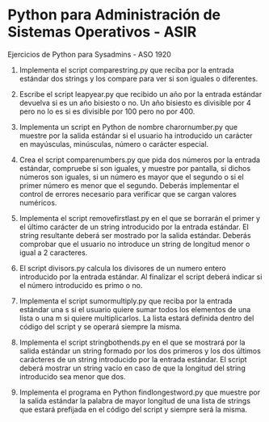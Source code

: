 # Python para Administración de Sistemas Operativos - ASIR
 
Ejercicios de Python para Sysadmins - ASO 1920

1. Implementa el script comparestring.py que reciba por la entrada estándar dos strings y los compare
para ver si son iguales o diferentes.

1.  Escribe el script leapyear.py que recibido un año por la entrada estándar devuelva si es un año bisiesto
o no. Un año bisiesto es divisible por 4 pero no lo es si es divisible por 100 pero no por 400.

1.  Implementa un script en Python de nombre charornumber.py que muestre por la salida estándar si el
usuario ha introducido un carácter en mayúsculas, minúsculas, número o carácter especial.

1.  Crea el script comparenumbers.py que pida dos números por la entrada estándar, compruebe si son
iguales, y muestre por pantalla, si dichos números son iguales, si un número es mayor que el segundo o
si el primer número es menor que el segundo.
Deberás implementar el control de errores necesario para verificar que se cargan valores numéricos.

1. Implementa el script removefirstlast.py en el que se borrarán el primer y el último carácter de un
string introducido por la entrada estándar. El string resultante deberá ser mostrado por la salida estándar.
Deberás comprobar que el usuario no introduce un string de longitud menor o igual a 2 caracteres.

1. El script divisors.py calcula los divisores de un numero entero introducido por la entrada estándar. Al
finalizar el script deberá indicar si el número introducido es primo o no.

1.  Implementa el script sumormultiply.py que reciba por la entrada estándar una s si el usuario quiere
sumar todos los elementos de una lista o una m si quiere multiplicarlos.
La lista estará definida dentro del código del script y se operará siempre la misma.
1. Implementa el script stringbothends.py en el que se mostrará por la salida estándar un string formado
por los dos primeros y los dos últimos carácteres de un string introducido por la entrada estándar.
El script deberá mostrar un string vacío en caso de que la longitud del string introducido sea menor que
dos.
1. Implementa el programa en Python findlongestword.py que muestre por la salida estándar la palabra
de mayor longitud de una lista de strings que estará prefijada en el código del script y siempre será la
misma.

